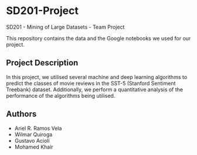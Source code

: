 # SD201-Project
 SD201 - Mining of Large Datasets - Team Project
 
This repository contains the data and the Google notebooks we used for our project. 

## Project Description
In this project, we utilised several machine and deep learning algorithms to predict the classes of movie reviews in the SST-5 (Stanford Sentiment Treebank) dataset. Additionally, we perform a quantitative analysis of the performance of the algorithms being utilised.


## Authors

* Ariel R. Ramos Vela
* Wilmar Quiroga
* Gustavo Acioli
* Mohamed Khair 
```

